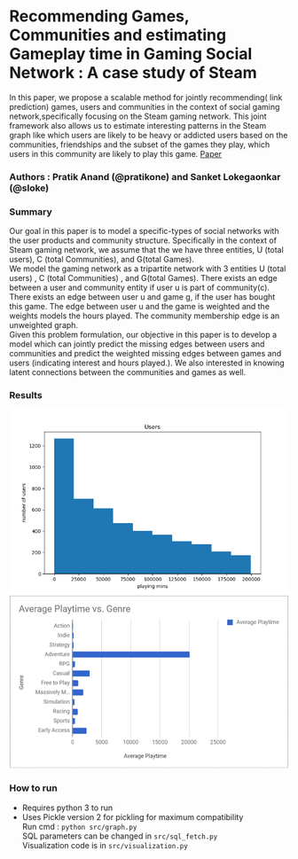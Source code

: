 # Recommending Games, Communities and estimating Gameplay time in Gaming Social Network : A case study of Steam
In this paper, we propose a scalable method for jointly recommending( link prediction) games, users and communities in the context of social gaming network,specifically focusing on the Steam gaming network. This joint framework also allows us to estimate interesting patterns in the Steam graph like which users are likely to be heavy or addicted users based on the communities, friendships and the subset of the games they play, which users in this community are likely to play this  game.
[Paper](https://github.com/pratikone/steam-addiction-analysis/blob/master/doc/LOKEGAONKAR-ANAND-final.pdf)

### Authors : Pratik Anand (@pratikone) and Sanket Lokegaonkar (@sloke)


### Summary
Our goal in this paper is to model a specific-types of social networks with the user products and community structure. Specifically in the context of Steam gaming network, we assume that the we have three entities, U (total users), C (total Communities), and G(total Games).     
We model the gaming network as a tripartite network with 3 entities U (total users) , C (total Communities) , and G(total Games). There exists an edge between a user and community entity if user u is part of community(c). There exists an edge between user u and game g, if the user has bought this game. The edge between user u and the game is weighted and the weights models the hours played. The community membership edge is an unweighted graph.     
Given this problem formulation, our objective in this paper is to develop a model which can jointly predict the missing edges between users and communities and predict the weighted missing edges between games and users (indicating interest and hours played.). We also interested in knowing latent connections between the communities and games as well.

### Results

![](https://github.com/pratikone/steam-addiction-analysis/blob/master/doc/users50K.png "Playtime vs users")
![](https://github.com/pratikone/steam-addiction-analysis/blob/master/doc/for50kusers.PNG "Playtime by genre")

### How to run
* Requires python 3 to run       
* Uses Pickle version 2 for pickling for maximum compatibility       
Run cmd : ``` python src/graph.py ```      
SQL parameters can be changed in ```src/sql_fetch.py```      
Visualization code is in ```src/visualization.py```      